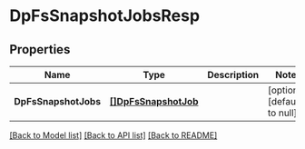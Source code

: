# DpFsSnapshotJobsResp

## Properties
Name | Type | Description | Notes
------------ | ------------- | ------------- | -------------
**DpFsSnapshotJobs** | [**[]DpFsSnapshotJob**](DpFSSnapshotJob.md) |  | [optional] [default to null]

[[Back to Model list]](../README.md#documentation-for-models) [[Back to API list]](../README.md#documentation-for-api-endpoints) [[Back to README]](../README.md)


